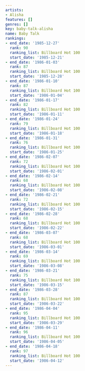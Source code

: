 ```yaml
---
artists:
- Alisha
features: []
genres: []
key: baby-talk-alisha
name: Baby Talk
rankings:
- end_date: '1985-12-27'
  rank: 90
  ranking_list: Billboard Hot 100
  start_date: '1985-12-21'
- end_date: '1986-01-03'
  rank: 87
  ranking_list: Billboard Hot 100
  start_date: '1985-12-28'
- end_date: '1986-01-10'
  rank: 87
  ranking_list: Billboard Hot 100
  start_date: '1986-01-04'
- end_date: '1986-01-17'
  rank: 82
  ranking_list: Billboard Hot 100
  start_date: '1986-01-11'
- end_date: '1986-01-24'
  rank: 79
  ranking_list: Billboard Hot 100
  start_date: '1986-01-18'
- end_date: '1986-01-31'
  rank: 76
  ranking_list: Billboard Hot 100
  start_date: '1986-01-25'
- end_date: '1986-02-07'
  rank: 72
  ranking_list: Billboard Hot 100
  start_date: '1986-02-01'
- end_date: '1986-02-14'
  rank: 68
  ranking_list: Billboard Hot 100
  start_date: '1986-02-08'
- end_date: '1986-02-21'
  rank: 72
  ranking_list: Billboard Hot 100
  start_date: '1986-02-15'
- end_date: '1986-02-28'
  rank: 68
  ranking_list: Billboard Hot 100
  start_date: '1986-02-22'
- end_date: '1986-03-07'
  rank: 68
  ranking_list: Billboard Hot 100
  start_date: '1986-03-01'
- end_date: '1986-03-14'
  rank: 69
  ranking_list: Billboard Hot 100
  start_date: '1986-03-08'
- end_date: '1986-03-21'
  rank: 75
  ranking_list: Billboard Hot 100
  start_date: '1986-03-15'
- end_date: '1986-03-28'
  rank: 87
  ranking_list: Billboard Hot 100
  start_date: '1986-03-22'
- end_date: '1986-04-04'
  rank: 95
  ranking_list: Billboard Hot 100
  start_date: '1986-03-29'
- end_date: '1986-04-11'
  rank: 96
  ranking_list: Billboard Hot 100
  start_date: '1986-04-05'
- end_date: '1986-04-18'
  rank: 97
  ranking_list: Billboard Hot 100
  start_date: '1986-04-12'
---
```


